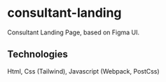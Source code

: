# consultant-landing

Consultant Landing Page, based on Figma UI.

## Technologies

Html, Css (Tailwind), Javascript (Webpack, PostCss)
